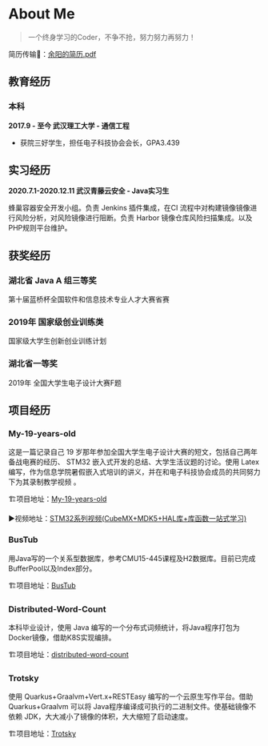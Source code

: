 # About Me

> 一个终身学习的Coder，不争不抢，努力努力再努力！

简历传输🚪：[余阳的简历.pdf](余阳.pdf ':ignore')

## 教育经历

### 本科

**2017.9 - 至今 武汉理工大学 - 通信工程**

- 获院三好学生，担任电子科技协会会长，GPA3.439

## 实习经历

**2020.7.1-2020.12.11 武汉青藤云安全 - Java实习生**

蜂巢容器安全开发小组。负责 Jenkins 插件集成，在CI 流程中对构建镜像镜像进行风险分析，对风险镜像进行阻断。负责 Harbor 镜像仓库风险扫描集成。以及PHP规则平台维护。

## 获奖经历

### 湖北省 Java A 组三等奖  

第十届蓝桥杯全国软件和信息技术专业人才大赛省赛  

### 2019年 国家级创业训练类  

国家级大学生创新创业训练计划

### 湖北省一等奖  

2019年 全国大学生电子设计大赛F题  

## 项目经历

### My-19-years-old  

这是一篇记录自己 19 岁那年参加全国大学生电子设计大赛的短文，包括自己两年备战电赛的经历、 STM32 嵌入式开发的总结、大学生活议题的讨论。使用 Latex 编写，作为信息学院暑假嵌入式培训的讲义，并在和电子科技协会成员的共同努力下为其录制教学视频 。

🏗项目地址：[My-19-years-old](https://github.com/CNYuYang/My-19-years-old)

▶视频地址：[STM32系列视频(CubeMX+MDK5+HAL库+库函数一站式学习)](https://www.bilibili.com/video/BV1q4411d7RX)

### BusTub

用Java写的一个关系型数据库，参考CMU15-445课程及H2数据库。目前已完成BufferPool以及Index部分。

🏗项目地址：[BusTub](https://github.com/CNYuYang/Bustub)

### Distributed-Word-Count

本科毕业设计，使用 Java 编写的一个分布式词频统计，将Java程序打包为Docker镜像，借助K8S实现编排。

🏗项目地址：[distributed-word-count](https://github.com/CNYuYang/distributed-word-count)

### Trotsky

使用 Quarkus+Graalvm+Vert.x+RESTEasy 编写的一个云原生写作平台。借助 Quarkus+Graalvm 可以将 Java程序编译成可执行的二进制文件。使基础镜像不依赖 JDK，大大减小了镜像的体积，大大缩短了启动速度。

🏗项目地址：[Trotsky](https://github.com/CNYuYang/Trotsky)

